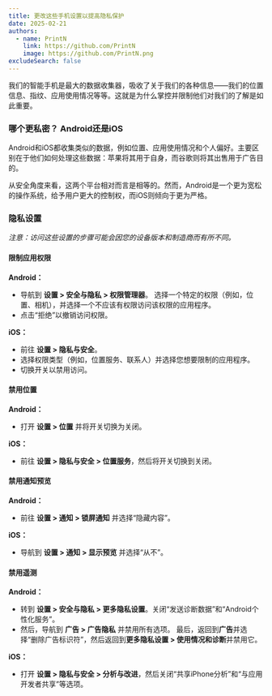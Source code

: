 ```yaml
---
title: 更改这些手机设置以提高隐私保护
date: 2025-02-21
authors:
  - name: PrintN
    link: https://github.com/PrintN
    image: https://github.com/PrintN.png
excludeSearch: false
---
```

我们的智能手机是最大的数据收集器，吸收了关于我们的各种信息——我们的位置信息、指纹、应用使用情况等等。这就是为什么掌控并限制他们对我们的了解是如此重要。

### 哪个更私密？ Android还是iOS
Android和iOS都收集类似的数据，例如位置、应用使用情况和个人偏好。主要区别在于他们如何处理这些数据：苹果将其用于自身，而谷歌则将其出售用于广告目的。

从安全角度来看，这两个平台相对而言是相等的。然而，Android是一个更为宽松的操作系统，给予用户更大的控制权，而iOS则倾向于更为严格。

### 隐私设置
*注意：访问这些设置的步骤可能会因您的设备版本和制造商而有所不同。*
#### 限制应用权限
**Android：** 
- 导航到 **设置 > 安全与隐私 > 权限管理器**。
选择一个特定的权限（例如，位置、相机），并选择一个不应该有权限访问该权限的应用程序。
- 点击“拒绝”以撤销访问权限。

**iOS：** 
- 前往 **设置 > 隐私与安全**。
- 选择权限类型（例如，位置服务、联系人）并选择您想要限制的应用程序。
- 切换开关以禁用访问。

#### 禁用位置
**Android：** 
- 打开 **设置 > 位置** 并将开关切换为关闭。

**iOS：** 
- 前往 **设置 > 隐私与安全 > 位置服务**，然后将开关切换到关闭。

#### 禁用通知预览
**Android：** 
- 前往 **设置 > 通知 > 锁屏通知** 并选择“隐藏内容”。

**iOS：** 
- 导航到 **设置 > 通知 > 显示预览** 并选择“从不”。

#### 禁用遥测
**Android：** 
- 转到 **设置 > 安全与隐私 > 更多隐私设置**。关闭“发送诊断数据”和“Android个性化服务”。
- 然后，导航到 **广告 > 广告隐私** 并禁用所有选项。
最后，返回到**广告**并选择“删除广告标识符”，然后返回到**更多隐私设置 > 使用情况和诊断**并禁用它。

**iOS：** 
- 打开 **设置 > 隐私与安全 > 分析与改进**，然后关闭“共享iPhone分析”和“与应用开发者共享”等选项。